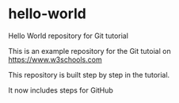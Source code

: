 # hello-world
Hello World repository for Git tutorial

This is an example repository for the Git tutoial on https://www.w3schools.com

This repository is built step by step in the tutorial.

It now includes steps for GitHub

